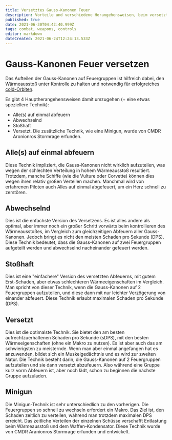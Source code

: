 ```yaml
---
title: Versetztes Gauss-Kanonen Feuer
description: Vorteile und verschiedene Herangehensweisen, beim versetzten Abfeuern von Gauss-Kanonen.
published: true
date: 2021-06-30T04:42:40.999Z
tags: combat, weapons, controls
editor: markdown
dateCreated: 2021-06-24T12:24:13.533Z
---
```


# Gauss-Kanonen Feuer versetzen
Das Aufteilen der Gauss-Kanonen auf Feuergruppen ist hilfreich dabei, den Wärmeausstoß unter Kontrolle zu halten und notwendig für erfolgreiches [cold-Orbiten](/en/cold-orbiting).

Es gibt 4 Hauptherangehensweisen damit umzugehen (+ eine etwas speziellere Technik):
- Alle(s) auf einmal abfeuern
- Abwechselnd
- Stoßhaft
- Versetzt. Die zusätzliche Technik, wie eine Minigun, wurde von CMDR Aronionros Stormrage erfunden.

## Alle(s) auf einmal abfeuern
Diese Technik impliziert, die Gauss-Kanonen nicht wirklich aufzuteilen, was wegen der schlechten Verteilung in hohem Wärmeausstoß resultiert. Trotzdem, manche Schiffe (wie die Vulture oder Corvette) können dies wegen ihren relativ großen Verteilen machen. Manchmal wird von erfahrenen Piloten auch Alles auf einmal abgefeuert, um ein Herz schnell zu zerstören.

## Abwechselnd
Dies ist die enfachste Version des Versetzens. Es ist alles andere als optimal, aber immer noch ein großer Schritt vorwärts beim kontrollieren des Wärmeausstoßes, im Vergleich zum gleichzeitigen Abfeuern aller Gauss-Kanonen. Jedoch bringt es nicht den meisten Schaden pro Sekunde (DPS). Diese Technik bedeutet, dass die Gauss-Kanonen auf zwei Feuergruppen aufgeteilt werden und abwechselnd nacheinander gefeuert werden.

## Stoßhaft
Dies ist eine "einfachere" Version des versetzten Abfeuerns, mit gutem Erst-Schaden, aber etwas schlechteren Wärmeeigenschaften im Vergleich. Man spricht von dieser Technik, wenn die Gauss-Kanonen auf 2 Feuergruppen aufzuteilen, und diese dann mit nur leichter Verzögerung von einander abfeuert. Diese Technik erlaubt maximalen Schaden pro Sekunde (DPS).

## Versetzt
Dies ist die optimalste Technik. Sie bietet den am besten aufrechtzuerhaltenen Schaden pro Sekunde (sDPS), mit den besten Wärmeeigenschaften (ohne ein Makro zu nutzen). Es ist aber auch das am schwierigsten zu meisternde. Wenn man aber einmal angefangen hat es anzuwenden, bildet sich ein Muskelgedächtnis und es wird zur zweiten Natur. Die Technik besteht darin, die Gauss-Kanonen auf 2 Feuergruppen aufzuteilen und sie dann versetzt abzufeuern. Also während eine Gruppe kurz vorm Abfeuern ist, aber noch lädt, schon zu beginnen die nächste Gruppe aufzuladen.

## Minigun
Die Minigun-Technik ist sehr unterschiedlich zu den vorherigen. Die Feuergruppen so schnell zu wechseln erfordert ein Makro. Das Ziel ist, den Schaden zeitlich zu verteilen, während man trotzdem maximalen DPS erreicht. Das zeitliche Verteilen der einzelnen Schüsse verschafft Entlastung beim Wärmeausstoß und dem Waffen-Kondensator. Diese Technik wurde von CMDR Aranionros Stormrage erfunden und entwickelt.